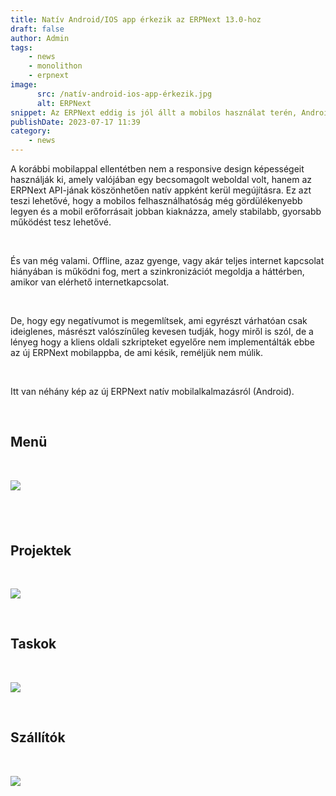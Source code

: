 ```yaml
---
title: Natív Android/IOS app érkezik az ERPNext 13.0-hoz
draft: false
author: Admin
tags:
    - news
    - monolithon
    - erpnext
image:
      src: /natív-android-ios-app-érkezik.jpg
      alt: ERPNext
snippet: Az ERPNext eddig is jól állt a mobilos használat terén, Android és IOS rendszereken is, de most ebben teljesen új korszak kezdődik.
publishDate: 2023-07-17 11:39
category:
    - news
---
```


<div class="ql-editor read-mode"><p>A korábbi mobilappal ellentétben nem a responsive design képességeit használják ki, amely valójában egy becsomagolt weboldal volt, hanem az ERPNext API-jának köszönhetően natív appként kerül megújításra. Ez azt teszi lehetővé, hogy a mobilos felhasználhatóság még gördülékenyebb legyen és a mobil erőforrásait jobban kiaknázza, amely stabilabb, gyorsabb működést tesz lehetővé.</p><p><br></p><p>És van még valami. Offline, azaz gyenge, vagy akár teljes internet kapcsolat hiányában is működni fog, mert a szinkronizációt megoldja a háttérben, amikor van elérhető internetkapcsolat.</p><p><br></p><p>De, hogy egy negatívumot is megemlítsek, ami egyrészt várhatóan csak ideiglenes, másrészt valószínűleg kevesen tudják, hogy miről is szól, de a lényeg hogy a kliens oldali szkripteket egyelőre nem implementálták ebbe az új ERPNext mobilappba, de ami késik, reméljük nem múlik.</p><p><br></p><p>Itt van néhány kép az új ERPNext natív mobilalkalmazásról (Android).</p><p><br></p><h2>Menü</h2><p><br></p><p><img src="/natív-android-ios-app-érkezik.jpg"></p><h2><br></h2><h2>Projektek</h2><p><br></p><p><img src="/W60474r.jpe"></p><p><br></p><h2>Taskok</h2><p><br></p><p><img src="/hKAHTNX.jpe"></p><p><br></p><h2>Szállítók</h2><p><br></p><p><img src="/KPmve8C.jpe"></p></div>

